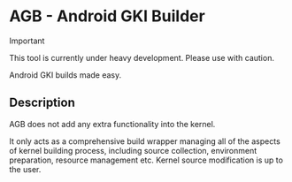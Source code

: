 # AGB - Android GKI Builder

> [!IMPORTANT]
>
> This tool is currently under heavy development. Please use with caution.

Android GKI builds made easy.

## Description

AGB does not add any extra functionality into the kernel.

It only acts as a comprehensive build wrapper managing all of the aspects of kernel building process, including source collection, environment preparation, resource management etc. Kernel source modification is up to the user.
